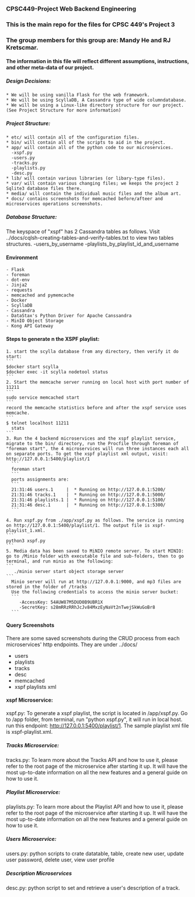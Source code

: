 ### CPSC449-Project Web Backend Engineering
### This is the main repo for the files for CPSC 449's Project 3
### The group members for this group are: Mandy He and RJ Kretscmar.

#### The information in this file will reflect different assumptions, instructions, and other meta-data of our project.

##### Design Decisions:
    * We will be using vanilla Flask for the web framework.
    * We will be using ScyllaDB, A Cassandra type of wide columndatabase.
    * We will be using a Linux-like directory structure for our project. (See Project Structure for more information)

##### Project Structure:
    * etc/ will contain all of the configuration files.
    * bin/ will contain all of the scripts to aid in the project.
    * app/ will contain all of the python code to our microservices.
      -xspf.py
      -users.py
      -tracks.py
      -playlists.py
      -desc.py
    * lib/ will contain various libraries (or libary-type files).
    * var/ will contain various changing files; we keeps the project 2 Sqlite3 database files there.
    * media/ will contain the individual music files and the album art.
    * docs/ contains screenshots for memcached before/afteer and microservices operations screenshots.

##### Database Structure:
The keyspace of "xspf" has 2 Cassandra tables as follows. Visit ../docs/cqlsh-creating-tables-and-verify-tables.txt to view two tables structures.
  -users_by_username
  -playlists_by_playlist_id_and_username

#### Environment
    - Flask
    - foreman
    - dot-env
    - Jinja2
    - requests
    - memcached and pymemcache
    - Docker
    - ScyllaDB
    - Cassandra
    - DataStax's Python Driver for Apache Canssandra
    - MinIO Object Storage
    - Kong API Gateway

#### Steps to generate n the XSPF playlist:
    1. start the scylla database from any directory, then verify it do start:
    ```
    $docker start scylla
    $docker exec -it scylla nodetool status
    ```
    2. Start the memcache server running on local host with port number of 11211
    ```
    sudo service memcached start
    ```
    record the memcache statistics before and after the xspf service uses memcache.
    ```
    $ telnet localhost 11211
      stats
    ```
    3. Run the 4 backend microservices and the xspf playlist service, migrate to the bin/ directory, run the Procfile through foreman of "foreman start", the 4 microservices will run three instances each all on separate ports. To get the xspf playlist xml output, visit:
    http://127.0.0.1:5400/playlist/1
      ```
      foreman start
      ```
      ports assignments are:
      ```
      21:31:46 users.1     |  * Running on http://127.0.0.1:5200/
      21:31:46 tracks.1    |  * Running on http://127.0.0.1:5000/
      21:31:46 playlists.1 |  * Running on http://127.0.0.1:5100/
      21:31:46 desc.1      |  * Running on http://127.0.0.1:5300/
      ```

    4. Run xspf.py from ./app/xspf.py as follows. The service is running on http://127.0.0.1:5400/playlist/1. The output file is xspf-playlist_1.xml.
    ```
    python3 xspf.py
    ```
    5. Media data has been saved to MiNIO remote server. To start MINIO: go to /Minio folder with executable file and sub-folders, then to go terminal, and run minio as the following:
    ```
	   ./minio server start object storage server
    ```
      Minio server will run at http://127.0.0.1:9000, and mp3 files are stored in the folder of /tracks
      Use the following credentials to access the minio server bucket:
      ```
         -AccessKey: 54AUW87M5DUD0B9UBR1X
         -SecretKey: s28mRRzRRhJcJv84MxzEyNaVt2nTwejSkWuGoBr8
      ```
#### Query Screenshots
  There are some saved screenshots during the CRUD process from each microservices' http endpoints.
  They are under ../docs/
  - users
  - playlists
  - tracks
  - desc
  - memcached
  - xspf playlists xml

#### xspf Microservice:
xspf.py: To generate a xspf playlist, the script is located in /app/xspf.py. Go to /app folder, from terminal, run "python xspf.py", it will run in local host.
run this endpoint: http://127.0.0.1:5400/playlist/1. The sample playlist xml file is xspf-playlist.xml.

##### Tracks Microservice:
tracks.py: To learn more about the Tracks API and how to use it, please refer to the root page of the microservice after starting it up. It will have the most up-to-date information on all the new features and a general
guide on how to use it.

##### Playlist Microservice:
playlists.py: To learn more about the Playlist API and how to use it, please refer to the root page of the microservice after starting it up. It will have the most up-to-date information on all the new features and a general
guide on how to use it.

##### Users Microservice:
users.py: python scripts to crate datatable, table, create new user, update user password, delete user, view user profile

##### Description Microservices
desc.py: python script to set and retrieve a user's description of a track.
